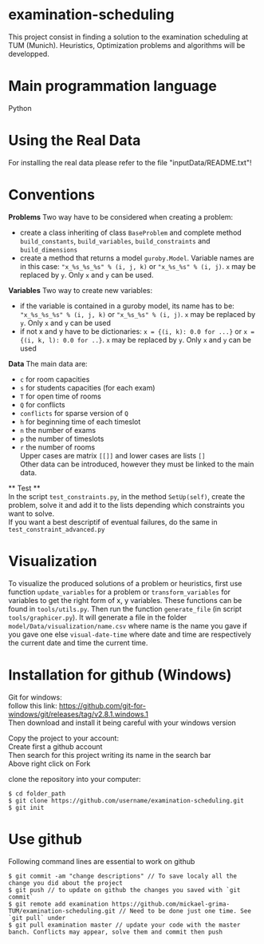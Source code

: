 # examination-scheduling

This project consist in finding a solution to the examination scheduling at TUM (Munich). Heuristics, Optimization problems and algorithms will be developped.

# Main programmation language

Python

# Using the Real Data

For installing the real data please refer to the file "inputData/README.txt"!

# Conventions

**Problems**
Two way have to be considered when creating a problem:  
  - create a class inheriting of class `BaseProblem` and complete method `build_constants`, `build_variables`, `build_constraints` and `build_dimensions`  
  - create a method that returns a model `guroby.Model`. Variable names are in this case: `"x_%s_%s_%s" % (i, j, k)` or `"x_%s_%s" % (i, j)`. `x` may be replaced by `y`. Only `x` and `y` can be used.

**Variables**
Two way to create new variables:  
  - if the variable is contained in a guroby model, its name has to be: `"x_%s_%s_%s" % (i, j, k)` or `"x_%s_%s" % (i, j)`. `x` may be replaced by `y`. Only `x` and `y` can be used  
  - if not x and y have to be dictionaries: `x = {(i, k): 0.0 for ...}` or `x = {(i, k, l): 0.0 for ..}`. `x` may be replaced by `y`. Only `x` and `y` can be used 

**Data**
The main data are:  
  - `c` for room capacities  
  - `s` for students capacities (for each exam)  
  - `T` for open time of rooms  
  - `Q` for conflicts  
  - `conflicts` for sparse version of `Q`  
  - `h` for beginning time of each timeslot  
  - `n` the number of exams  
  - `p` the number of timeslots  
  - `r` the number of rooms  
Upper cases are matrix `[[]]` and lower cases are lists `[]`  
Other data can be introduced, however they must be linked to the main data.  

** Test **  
In the script `test_constraints.py`, in the method `SetUp(self)`, create the problem, solve it and add it to the lists depending which constraints you want to solve.  
If you want a best descriptif of eventual failures, do the same in `test_constraint_advanced.py`  

# Visualization  

To visualize the produced solutions of a problem or heuristics, first use function `update_variables` for a problem or `transform_variables` for variables to get the right form of x, y variables. These functions can be found in `tools/utils.py`. Then run the function `generate_file` (in script `tools/graphicer.py`). It will generate a file in the folder `model/Data/visualization/name.csv` where name is the name you gave if you gave one else `visual-date-time` where date and time are respectively the current date and time the current time.  

# Installation for github (Windows)

Git for windows:  
follow this link: https://github.com/git-for-windows/git/releases/tag/v2.8.1.windows.1  
Then download and install it being careful with your windows version  
  
Copy the project to your account:  
Create first a github account  
Then search for this project writing its name in the search bar  
Above right click on Fork  
  
clone the repository into your computer:  
```
$ cd folder_path
$ git clone https://github.com/username/examination-scheduling.git
$ git init
```
  
# Use github

Following command lines are essential to work on github
```
$ git commit -am "change descriptions" // To save localy all the change you did about the project
$ git push // to update on github the changes you saved with `git commit`
$ git remote add examination https://github.com/mickael-grima-TUM/examination-scheduling.git // Need to be done just one time. See `git pull` under
$ git pull examination master // update your code with the master banch. Conflicts may appear, solve them and commit then push
```
